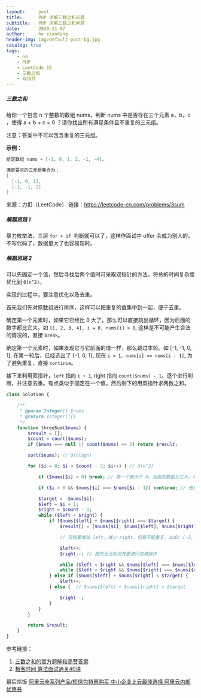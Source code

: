 ```yaml
---
layout:     post
title:      PHP 求解三数之和问题
subtitle:   PHP 求解三数之和问题
date:       2020-11-07
author:     he xiaodong
header-img: img/default-post-bg.jpg
catalog: true
tags:
    - Go
    - PHP
    - LeetCode 15
    - 三数之和
    - 双指针
---
```



##### 三数之和
给你一个包含 n 个整数的数组 nums，判断 nums 中是否存在三个元素 a，b，c ，使得 a + b + c = 0 ？请你找出所有满足条件且不重复的三元组。

注意：答案中不可以包含重复的三元组。

**示例：**
```c
给定数组 nums = [-1, 0, 1, 2, -1, -4]，

满足要求的三元组集合为：
[
  [-1, 0, 1],
  [-1, -1, 2]
]
```

来源：力扣（LeetCode）
链接：https://leetcode-cn.com/problems/3sum


##### 解题思路 1
暴力枚举法，三层 `for + if `判断就可以了，这样作面试中 offer 会成为别人的。
不写代码了，数据量大了也容易超时。

##### 解题思路 2
可以先固定一个值，然后寻找后两个值时可采取双指针的方法，将总的时间复杂度优化到 `O(n^2)`。

实现的过程中，要注意优化以及去重。

首先我们先对原数组进行排序，这样可以把重复的值集中到一起，便于去重。

确定第一个元素时，如果它已经比 0 大了，那么可以直接跳出循环，因为后面的数字都比它大。如 `[1, 2, 3, 4], i = 0, nums[i] > 0`, 这样是不可能产生合法的情况的，直接 `break`。

确定第一个元素时，如果发现它与它前面的值一样，那么跳过本轮。如 [-1, -1, 0, 1], 在第一轮后，已经选出了 {-1, 0, 1}, 现在 `i = 1，nums[i] == nums[i - 1]`, 为了避免重复，直接 `continue`。

接下来利用双指针，`left` 指向 `i + 1`, right 指向 `count($nums) - 1`。逐个进行判断，并注意去重。有点类似于固定在一个值，然后剩下的用双指针求两数之和。

```php
class Solution {

    /**
     * @param Integer[] $nums
     * @return Integer[][]
     */
    function threeSum($nums) {
        $result = [];
        $count = count($nums);
        if ($nums === null || count($nums) <= 2) return $result;

        sort($nums); // O(nlogn)

        for ($i = 0; $i < $count - 2; $i++) { // O(n^2)

            if ($nums[$i] > 0) break; // 第一个数大于 0，后面的数都比它大，肯定不成立了

            if ($i > 0 && $nums[$i] === $nums[$i - 1]) continue; // 去掉重复情况

            $target = -$nums[$i];
            $left = $i + 1;
            $right = $count - 1;
            while ($left < $right) {
                if ($nums[$left] + $nums[$right] === $target) {
                    $result[] = [$nums[$i], $nums[$left], $nums[$right]];

                    // 现在要增加 left，减小 right，但是不能重复，比如: [-2, -1, -1, -1, 3, 3, 3], i = 0, left = 1, right = 6, [-2, -1, 3] 的答案加入后，需要排除重复的 -1 和 3

                    $left++;
                    $right--; // 首先无论如何先要进行加减操作

                    while ($left < $right && $nums[$left] === $nums[$left - 1]) $left++;
                    while ($left < $right && $nums[$right] === $nums[$right + 1]) $right--;
                } else if ($nums[$left] + $nums[$right] < $target) {
                    $left++;
                } else {  // $nums[$left] + $nums[$right] > $target

                    $right--;
                }
            }
        }

        return $result;
    }
}
```


参考链接：
1. [三数之和的官方题解和高赞答案](https://leetcode-cn.com/problems/3sum/solution/san-shu-zhi-he-by-leetcode-solution/)
2. [极客时间 算法面试通关40讲](https://time.geekbang.org/course/intro/130?code=eh3BHyG3lG7AVgwxWXsSgvRJZROaofNh-bg7Fu7lHU4%3D&utm_term=SPoster)


最后恰饭 [阿里云全系列产品/短信包特惠购买 中小企业上云最佳选择 阿里云内部优惠券](https://www.aliyun.com/minisite/goods?userCode=0amqgcs9)